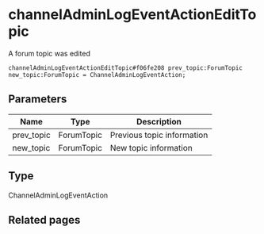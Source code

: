 # channelAdminLogEventActionEditTopic
A forum topic was edited

```
channelAdminLogEventActionEditTopic#f06fe208 prev_topic:ForumTopic new_topic:ForumTopic = ChannelAdminLogEventAction;
```

## Parameters
| Name | Type | Description |
| ---- | :----: | ----------- |
| prev_topic | ForumTopic | Previous topic information |
| new_topic | ForumTopic | New topic information |


## Type
ChannelAdminLogEventAction

## Related pages
